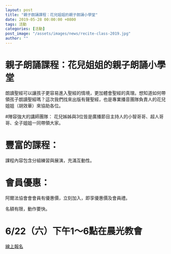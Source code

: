 ```yaml
---
layout: post
title: "親子朗誦課程：花兒姐姐的親子朗誦小學堂"
date: 2019-05-28 00:00:00 +0800
tags: 活動
categories: [活動]
post_image: "/assets/images/news/recite-class-2019.jpg"
author: ""
---
```


# 親子朗誦課程：花兒姐姐的親子朗誦小學堂 

朗讀聖經可以讓孩子更容易進入聖經的情境，更加體會聖經的真理。想知道如何帶領孩子朗讀聖經嗎？這次我們找來出版有聲聖經，也是專業播音團隊負責人的花兒姐姐（胡效華）來協助各位。

#陣容強大的講師團隊：
花兒姊姊與3位皆是廣播節目主持人的小智哥哥、超人哥哥、全子姐姐一同帶領大家。

# 豐富的課程：
課程內容包含分組練習與展演，充滿互動性。

# 會員優惠：
阿爾法協會會會員有優惠價，立刻加入，即享優惠價及會員禮。

名額有限，動作要快。

# 6/22（六）下午1～6點在晨光教會

<a class="main-btn main-btn-2" href="http://bit.ly/2MzbDzq">線上報名</a>